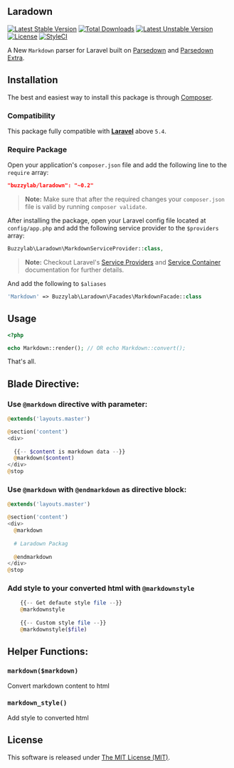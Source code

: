 Laradown
--------


[![Latest Stable Version](https://poser.pugx.org/buzzylab/laradown/version)](https://packagist.org/packages/buzzylab/laradown)
[![Total Downloads](https://poser.pugx.org/buzzylab/laradown/downloads)](https://packagist.org/packages/buzzylab/laradown)
[![Latest Unstable Version](https://poser.pugx.org/buzzylab/laradown/v/unstable)](//packagist.org/packages/buzzylab/laradown)
[![License](https://poser.pugx.org/buzzylab/laradown/license)](https://packagist.org/packages/buzzylab/laradown)
[![StyleCI](https://styleci.io/repos/61923982/shield)](https://styleci.io/repos/61923982)

A New `Markdown` parser for Laravel built on [Parsedown](https://github.com/erusev/parsedown) and [Parsedown Extra](https://github.com/erusev/parsedown-extra).

## Installation

The best and easiest way to install this package is through [Composer](https://getcomposer.org/).


### Compatibility

This package fully compatible with **[Laravel](https://laravel.com)** above `5.4`.

### Require Package

Open your application's `composer.json` file and add the following line to the `require` array:
```json
"buzzylab/laradown": "~0.2"
```

> **Note:** Make sure that after the required changes your `composer.json` file is valid by running `composer validate`.

After installing the package, open your Laravel config file located at `config/app.php` and add the following service provider to the `$providers` array:
```php
Buzzylab\Laradown\MarkdownServiceProvider::class,
```

> **Note:** Checkout Laravel's [Service Providers](https://laravel.com/docs/5.8/providers) and [Service Container](https://laravel.com/docs/5.8/container) documentation for further details.

And add the following to `$aliases`

```php
'Markdown' => Buzzylab\Laradown\Facades\MarkdownFacade::class
```


## Usage

```php
<?php

echo Markdown::render(); // OR echo Markdown::convert();
```
That's all.


## Blade Directive:

### Use `@markdown` directive with parameter:

```php
@extends('layouts.master')

@section('content')
<div>
    
  {{-- $content is markdown data --}}
  @markdown($content)
</div>
@stop
```

### Use `@markdown` with `@endmarkdown` as directive block:

```php
@extends('layouts.master')

@section('content')
<div>
  @markdown
  
  # Laradown Packag
  
  @endmarkdown
</div>
@stop
```

### Add style to your converted html with `@markdownstyle`

```php
    {{-- Get defaute style file --}}
    @markdownstyle
    
    {{-- Custom style file --}}
    @markdownstyle($file)
```
## Helper Functions:

### `markdown($markdown)`
Convert markdown content to html

### `markdown_style()`
Add style to converted html

## License

This software is released under [The MIT License (MIT)](LICENSE).

